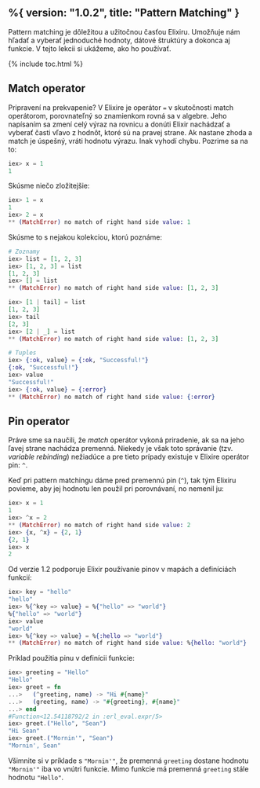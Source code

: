%{
  version: "1.0.2",
  title: "Pattern Matching"
}
---

Pattern matching je dôležitou a užitočnou časťou Elixiru. Umožňuje nám hľadať a vyberať jednoduché hodnoty, dátové štruktúry a dokonca aj funkcie. V tejto lekcii si ukážeme, ako ho používať.

{% include toc.html %}

## Match operator

Pripravení na prekvapenie? V Elixire je operátor `=` v skutočnosti match operátorom, porovnateľný so znamienkom rovná sa v algebre. Jeho napísaním sa zmení celý výraz na rovnicu a donúti Elixir nachádzať a vyberať časti vľavo z hodnôt, ktoré sú na pravej strane. Ak nastane zhoda a match je úspešný, vráti hodnotu výrazu. Inak vyhodí chybu. Pozrime sa na to:

```elixir
iex> x = 1
1
```

Skúsme niečo zložitejšie:

```elixir
iex> 1 = x
1
iex> 2 = x
** (MatchError) no match of right hand side value: 1
```

Skúsme to s nejakou kolekciou, ktorú poznáme:

```elixir
# Zoznamy
iex> list = [1, 2, 3]
iex> [1, 2, 3] = list
[1, 2, 3]
iex> [] = list
** (MatchError) no match of right hand side value: [1, 2, 3]

iex> [1 | tail] = list
[1, 2, 3]
iex> tail
[2, 3]
iex> [2 | _] = list
** (MatchError) no match of right hand side value: [1, 2, 3]

# Tuples
iex> {:ok, value} = {:ok, "Successful!"}
{:ok, "Successful!"}
iex> value
"Successful!"
iex> {:ok, value} = {:error}
** (MatchError) no match of right hand side value: {:error}
```

## Pin operator

Práve sme sa naučili, že *match* operátor vykoná priradenie, ak sa na jeho ľavej strane nachádza premenná. Niekedy je však toto správanie (tzv. *variable rebinding*) nežiadúce a pre tieto prípady existuje v Elixire operátor pin: `^`.

Keď pri pattern matchingu dáme pred premennú pin (`^`), tak tým Elixiru povieme, aby jej hodnotu len použil pri porovnávaní, no nemenil ju:

```elixir
iex> x = 1
1
iex> ^x = 2
** (MatchError) no match of right hand side value: 2
iex> {x, ^x} = {2, 1}
{2, 1}
iex> x
2
```

Od verzie 1.2 podporuje Elixir používanie pinov v mapách a definíciách funkcií:

```elixir
iex> key = "hello"
"hello"
iex> %{^key => value} = %{"hello" => "world"}
%{"hello" => "world"}
iex> value
"world"
iex> %{^key => value} = %{:hello => "world"}
** (MatchError) no match of right hand side value: %{hello: "world"}
```

Príklad použitia pinu v definícii funkcie:

```elixir
iex> greeting = "Hello"
"Hello"
iex> greet = fn
...>   (^greeting, name) -> "Hi #{name}"
...>   (greeting, name) -> "#{greeting}, #{name}"
...> end
#Function<12.54118792/2 in :erl_eval.expr/5>
iex> greet.("Hello", "Sean")
"Hi Sean"
iex> greet.("Mornin'", "Sean")
"Mornin', Sean"
```

Všimnite si v príklade s `"Mornin'"`, že premenná `greeting` dostane hodnotu `"Mornin'"` iba vo vnútri funkcie. Mimo funkcie má premenná `greeting` stále hodnotu `"Hello"`.